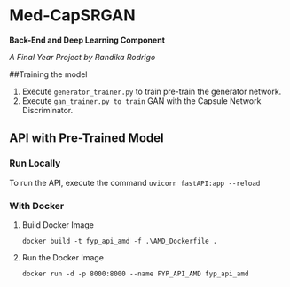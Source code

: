 # Med-CapSRGAN
**Back-End and Deep Learning Component**

*A Final Year Project by Randika Rodrigo*

##Training the model
1. Execute `generator_trainer.py` to train pre-train the generator network.
2. Execute `gan_trainer.py to train` GAN with the Capsule Network Discriminator.

## API with Pre-Trained Model
### Run Locally
To run the API, execute the command
    ```
    uvicorn fastAPI:app --reload
    ```
### With Docker
1. Build Docker Image
    ```
    docker build -t fyp_api_amd -f .\AMD_Dockerfile .
   ```
2. Run the Docker Image
    ```
   docker run -d -p 8000:8000 --name FYP_API_AMD fyp_api_amd
   ```


